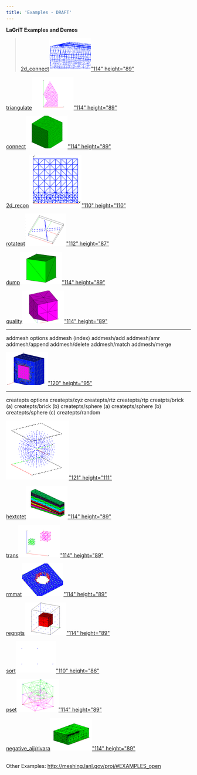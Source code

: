 ```yaml
---
title: 'Examples - DRAFT'
---
```


**LaGriT Examples and Demos**

> [2d\_connect](2d_connect/test/html/main_2d_connect.html)[![](2d_connect/test/html/image/2d_connect2_tn.gif)"114"
> height="89"](2d_connect/test/html/main_2d_connect.html)

[triangulate![](triangulate/test/html/image/triang4_tn.gif)"114"
height="89"](triangulate/test/html/main_tri.html)

[connect](connect/test/html/main_connect.html)[![](connect/test/html/image/output_connect_tn.gif)"114"
height="89"](connect/test/html/main_connect.html)

[2d\_recon![](2d_recon/test/html/image/image1_tn.gif)"110"
height="110"](2d_recon/test/html/main_2d_recon.html)

[rotatept![](rotatept/test/html/image/rotatept2_tn.gif)"112"
height="87"](rotatept/test/html/main_rotatept.html)

[dump](dump/test/html/main_dump.html)[![](dump/test/html/image/output_tn.gif)"114"
height="89"](dump/test/html/main_dump.html)

[quality![](quality_pcc/test/html/image/qua11skew_tn.gif)"114"
height="89"](quality_pcc/test/html/main_qual.html)

------------------------------------------------------------------------

addmesh options addmesh (index) addmesh/add addmesh/amr addmesh/append
addmesh/delete addmesh/match addmesh/merge

[![](addmesh/test/html/image/addmesh_add/addmesh_out1_tn.gif)"120"
height="95"](addmesh/test/html/main_addmesh.html)

------------------------------------------------------------------------

createpts options createpts/xyz createpts/rtz createpts/rtp
creatpts/brick (a) createpts/brick (b) createpts/sphere (a)
createpts/sphere (b) createpts/sphere (c) createpts/random

[![](createpts/test/html/image/image6tn.gif)"121"
height="111"](createpts/test/html/main_createpts.html)

[hextotet![](hextotet/test/html/image/output_tet_tn.gif)"114"
height="89"](hextotet/test/html/main_hextet.html)

[trans![](trans/test/html/image/trans2_tn.gif)"114"
height="89"](trans/test/html/main_trans.html)

[rmmat![](rmmat/test/html/image/rmmat4_tn.gif)"114"
height="89"](rmmat/test/html/main_rmmat.html)

[regnpts![](regnpts/test/html/image/regnpts2_tn.gif)"114"
height="89"](regnpts/test/html/main_regnpts.html)

[sort![](sort/test/html/image/sort_tn.gif)"110"
height="86"](sort/test/html/main_sort.html)

[pset![](pset/test/html/image/pset2_tn.gif)"114"
height="89"](pset/test/html/main_pset.html)

[negative\_aij/rivara![](refine_rivara/test/html/image/rivara2_tn.gif)"114"
height="89"](refine_rivara/test/html/main_rivara.html)

\
Other Examples: <http://meshing.lanl.gov/proj/#EXAMPLES_open>
